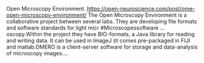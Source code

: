 Open Microscopy Environment. https://open-neuroscience.com/post/ome-open-microscopy-environment/
The Open Microscopy Environment is a collaborative project between several labs. They are developing file formats and software standards for light micr #Microscopessoftware ...
oscopy.Within the project they have BIO-formats, a Java library for reading and writing data. It can be used in ImageJ (it comes pre-packaged in FIJI and matlab.OMERO is a client-server software for storage and data-analysis of microscopy images....
